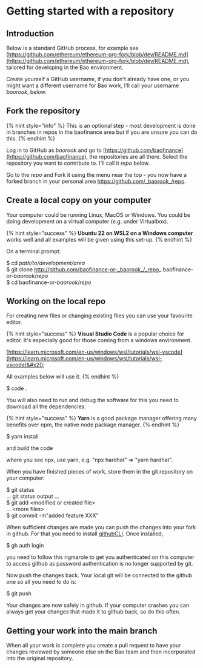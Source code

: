 # Getting started with a repository

## Introduction

Below is a standard GitHub process, for example see [https://github.com/ethereum/ethereum-org-fork/blob/dev/README.md](https://github.com/ethereum/ethereum-org-fork/blob/dev/README.md), tailored for developing in the Bao environment.

Create yourself a GitHub username, if you don't already have one, or you might want a different username for Bao work, I'll call your username _baorook_, below.

## Fork the repository

{% hint style="info" %}
This is an optional step - most development is done in branches in repos in the baofinance area but if you are unsure you can do this.
{% endhint %}

Log in to GitHub as _baorook_ and go to [https://github.com/baofinance](https://github.com/baofinance), the repositories are all there. Select the repository you want to contribute to. I'll call it _repo_ below.

Go to the _repo_ and Fork it using the menu near the top - you now have a forked   branch in your personal area https://github.com/_baorook_/repo.

## Create a local copy on your computer

Your computer could be running Linux, MacOS or Windows. You could be doing development on a virtual computer (e.g. under Virtualbox).

{% hint style="success" %}
**Ubuntu 22 on WSL2 on a Windows computer** works well and all examples will be given using this set-up.
{% endhint %}

On a terminal prompt:

$ cd _path/to/development/area_ \
$ git clone http://github.com/baofinance-or-_baorook_/_repo_ baofinance-or-_baorook_/_repo_ \
$ cd baofinance-or-_baorook_/_repo_

## Working on the local repo

For creating new files or changing existing files you can use your favourite editor.&#x20;

{% hint style="success" %}
**Visual Studio Code** is a popular choice for editor. It's especially good for those coming from a windows environment.

[https://learn.microsoft.com/en-us/windows/wsl/tutorials/wsl-vscode](https://learn.microsoft.com/en-us/windows/wsl/tutorials/wsl-vscode)&#x20;

All examples below will use it.
{% endhint %}

$ code .

You will also need to run and debug the software for this you need to download all the dependencies.

{% hint style="success" %}
**Yarn** is a good package manager offering many benefits over npm, the native node package manager.
{% endhint %}

$ yarn install

and build the code



where you see npx, use yarn, e.g. "npx hardhat" => "yarn hardhat".

When you have finished pieces of work, store them in the git repository on your computer:

$ git status\
&#x20;   ... git status output ...\
$ git add \<modified or created file>\
&#x20;   ... \<more files>\
$ git commit -m"added feature XXX"

When sufficient changes are made you can push the changes into your fork in github. For that you need to install [githubCLI](https://github.com/cli/cli). Once installed,

$ gh auth login

you need to follow this rigmarole to get you authenticated on this computer to access github as password authentication is no longer supported by git.

Now push the changes back. Your local git will be connected to the github one so all you need to do is:

$ git push

Your changes are now safely in github. If your computer crashes you can always get your changes that made it to github back, so do this often.

## Getting your work into the main branch

When all your work is complete you create a pull request to have your changes reviewed by someone else on the Bao team and then incorporated into the original repository.

